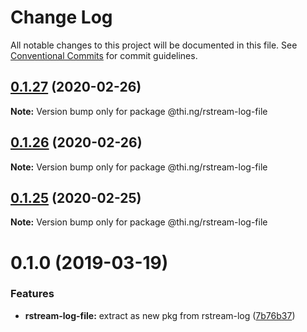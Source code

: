 # Change Log

All notable changes to this project will be documented in this file.
See [Conventional Commits](https://conventionalcommits.org) for commit guidelines.

## [0.1.27](https://github.com/thi-ng/umbrella/compare/@thi.ng/rstream-log-file@0.1.26...@thi.ng/rstream-log-file@0.1.27) (2020-02-26)

**Note:** Version bump only for package @thi.ng/rstream-log-file





## [0.1.26](https://github.com/thi-ng/umbrella/compare/@thi.ng/rstream-log-file@0.1.25...@thi.ng/rstream-log-file@0.1.26) (2020-02-26)

**Note:** Version bump only for package @thi.ng/rstream-log-file





## [0.1.25](https://github.com/thi-ng/umbrella/compare/@thi.ng/rstream-log-file@0.1.24...@thi.ng/rstream-log-file@0.1.25) (2020-02-25)

**Note:** Version bump only for package @thi.ng/rstream-log-file





# 0.1.0 (2019-03-19)

### Features

* **rstream-log-file:** extract as new pkg from rstream-log ([7b76b37](https://github.com/thi-ng/umbrella/commit/7b76b37))
